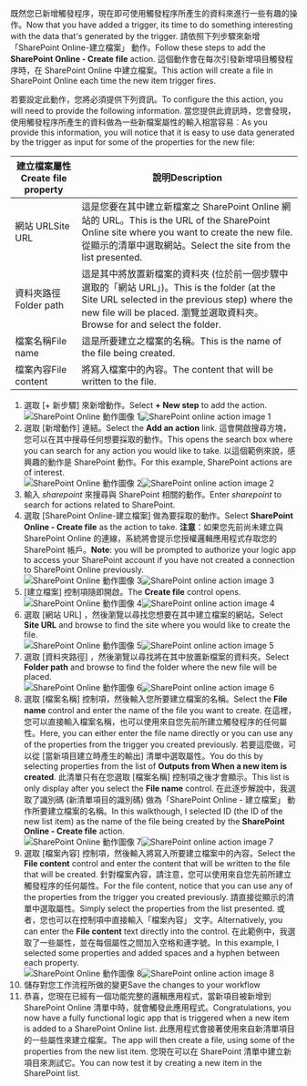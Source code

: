 <span data-ttu-id="1c638-101">既然您已新增觸發程序，現在即可使用觸發程序所產生的資料來進行一些有趣的操作。</span><span class="sxs-lookup"><span data-stu-id="1c638-101">Now that you have added a trigger, its time to do something interesting with the data that's generated by the trigger.</span></span> <span data-ttu-id="1c638-102">請依照下列步驟來新增「SharePoint Online-建立檔案」  動作。</span><span class="sxs-lookup"><span data-stu-id="1c638-102">Follow these steps to add the **SharePoint Online - Create file** action.</span></span> <span data-ttu-id="1c638-103">這個動作會在每次引發新增項目觸發程序時，在 SharePoint Online 中建立檔案。</span><span class="sxs-lookup"><span data-stu-id="1c638-103">This action will create a file in SharePoint Online each time the new item trigger fires.</span></span> 

<span data-ttu-id="1c638-104">若要設定此動作，您將必須提供下列資訊。</span><span class="sxs-lookup"><span data-stu-id="1c638-104">To configure the this action, you will need to provide the following information.</span></span> <span data-ttu-id="1c638-105">當您提供此資訊時，您會發現，使用觸發程序所產生的資料做為一些新檔案屬性的輸入相當容易︰</span><span class="sxs-lookup"><span data-stu-id="1c638-105">As you provide this information, you will notice that it is easy to use data generated by the trigger as input for some of the properties for the new file:</span></span>

| <span data-ttu-id="1c638-106">建立檔案屬性</span><span class="sxs-lookup"><span data-stu-id="1c638-106">Create file property</span></span> | <span data-ttu-id="1c638-107">說明</span><span class="sxs-lookup"><span data-stu-id="1c638-107">Description</span></span> |
| --- | --- |
| <span data-ttu-id="1c638-108">網站 URL</span><span class="sxs-lookup"><span data-stu-id="1c638-108">Site URL</span></span> |<span data-ttu-id="1c638-109">這是您要在其中建立新檔案之 SharePoint Online 網站的 URL。</span><span class="sxs-lookup"><span data-stu-id="1c638-109">This is the URL of the SharePoint Online site where you want to create the new file.</span></span> <span data-ttu-id="1c638-110">從顯示的清單中選取網站。</span><span class="sxs-lookup"><span data-stu-id="1c638-110">Select the site from the list presented.</span></span> |
| <span data-ttu-id="1c638-111">資料夾路徑</span><span class="sxs-lookup"><span data-stu-id="1c638-111">Folder path</span></span> |<span data-ttu-id="1c638-112">這是其中將放置新檔案的資料夾 (位於前一個步驟中選取的「網站 URL」)。</span><span class="sxs-lookup"><span data-stu-id="1c638-112">This is the folder (at the Site URL selected in the previous step) where the new file will be placed.</span></span> <span data-ttu-id="1c638-113">瀏覽並選取資料夾。</span><span class="sxs-lookup"><span data-stu-id="1c638-113">Browse for and select the folder.</span></span> |
| <span data-ttu-id="1c638-114">檔案名稱</span><span class="sxs-lookup"><span data-stu-id="1c638-114">File name</span></span> |<span data-ttu-id="1c638-115">這是所要建立之檔案的名稱。</span><span class="sxs-lookup"><span data-stu-id="1c638-115">This is the name of the file being created.</span></span> |
| <span data-ttu-id="1c638-116">檔案內容</span><span class="sxs-lookup"><span data-stu-id="1c638-116">File content</span></span> |<span data-ttu-id="1c638-117">將寫入檔案中的內容。</span><span class="sxs-lookup"><span data-stu-id="1c638-117">The content that will be written to the file.</span></span> |

1. <span data-ttu-id="1c638-118">選取 [+ 新步驟]  來新增動作。</span><span class="sxs-lookup"><span data-stu-id="1c638-118">Select **+ New step** to add the action.</span></span>  
   <span data-ttu-id="1c638-119">![SharePoint Online 動作圖像 1](./media/connectors-create-api-sharepointonline/action-1.png)</span><span class="sxs-lookup"><span data-stu-id="1c638-119">![SharePoint online action image 1](./media/connectors-create-api-sharepointonline/action-1.png)</span></span>  
2. <span data-ttu-id="1c638-120">選取 [新增動作]  連結。</span><span class="sxs-lookup"><span data-stu-id="1c638-120">Select the **Add an action** link.</span></span> <span data-ttu-id="1c638-121">這會開啟搜尋方塊，您可以在其中搜尋任何想要採取的動作。</span><span class="sxs-lookup"><span data-stu-id="1c638-121">This opens the search box where you can search for any action you would like to take.</span></span> <span data-ttu-id="1c638-122">以這個範例來說，感興趣的動作是 SharePoint 動作。</span><span class="sxs-lookup"><span data-stu-id="1c638-122">For this example, SharePoint actions are of interest.</span></span>    
   <span data-ttu-id="1c638-123">![SharePoint Online 動作圖像 2](./media/connectors-create-api-sharepointonline/action-2.png)</span><span class="sxs-lookup"><span data-stu-id="1c638-123">![SharePoint online action image 2](./media/connectors-create-api-sharepointonline/action-2.png)</span></span>    
3. <span data-ttu-id="1c638-124">輸入 *sharepoint* 來搜尋與 SharePoint 相關的動作。</span><span class="sxs-lookup"><span data-stu-id="1c638-124">Enter *sharepoint* to search for actions related to SharePoint.</span></span>
4. <span data-ttu-id="1c638-125">選取 [SharePoint Online-建立檔案] 做為要採取的動作。</span><span class="sxs-lookup"><span data-stu-id="1c638-125">Select **SharePoint Online - Create file** as the action to take.</span></span>   <span data-ttu-id="1c638-126">**注意**：如果您先前尚未建立與 SharePoint Online 的連線，系統將會提示您授權邏輯應用程式存取您的 SharePoint 帳戶。</span><span class="sxs-lookup"><span data-stu-id="1c638-126">**Note**: you will be prompted to authorize your logic app to access your SharePoint account if you have not created a connection to SharePoint Online previously.</span></span>    
   <span data-ttu-id="1c638-127">![SharePoint Online 動作圖像 3](./media/connectors-create-api-sharepointonline/action-3.png)</span><span class="sxs-lookup"><span data-stu-id="1c638-127">![SharePoint online action image 3](./media/connectors-create-api-sharepointonline/action-3.png)</span></span>    
5. <span data-ttu-id="1c638-128">[建立檔案]  控制項隨即開啟。</span><span class="sxs-lookup"><span data-stu-id="1c638-128">The **Create file** control opens.</span></span>   
   <span data-ttu-id="1c638-129">![SharePoint Online 動作圖像 4](./media/connectors-create-api-sharepointonline/action-4.png)</span><span class="sxs-lookup"><span data-stu-id="1c638-129">![SharePoint online action image 4](./media/connectors-create-api-sharepointonline/action-4.png)</span></span>     
6. <span data-ttu-id="1c638-130">選取 [網站 URL]  ，然後瀏覽以尋找您想要在其中建立檔案的網站。</span><span class="sxs-lookup"><span data-stu-id="1c638-130">Select **Site URL** and browse to find the site where you would like to create the file.</span></span>     
   <span data-ttu-id="1c638-131">![SharePoint Online 動作圖像 5](./media/connectors-create-api-sharepointonline/action-5.png)</span><span class="sxs-lookup"><span data-stu-id="1c638-131">![SharePoint online action image 5](./media/connectors-create-api-sharepointonline/action-5.png)</span></span>  
7. <span data-ttu-id="1c638-132">選取 [資料夾路徑]  ，然後瀏覽以尋找將在其中放置新檔案的資料夾。</span><span class="sxs-lookup"><span data-stu-id="1c638-132">Select **Folder path** and browse to find the folder where the new file will be placed.</span></span>  
   <span data-ttu-id="1c638-133">![SharePoint Online 動作圖像 6](./media/connectors-create-api-sharepointonline/action-6.png)</span><span class="sxs-lookup"><span data-stu-id="1c638-133">![SharePoint online action image 6](./media/connectors-create-api-sharepointonline/action-6.png)</span></span>  
8. <span data-ttu-id="1c638-134">選取 [檔案名稱]  控制項，然後輸入您所要建立檔案的名稱。</span><span class="sxs-lookup"><span data-stu-id="1c638-134">Select the **File name** control and enter the name of the file you want to create.</span></span> <span data-ttu-id="1c638-135">在這裡，您可以直接輸入檔案名稱，也可以使用來自您先前所建立觸發程序的任何屬性。</span><span class="sxs-lookup"><span data-stu-id="1c638-135">Here, you can either enter the file name directly or you can use any of the properties from the trigger you created previously.</span></span> <span data-ttu-id="1c638-136">若要這麼做，可以從 [當新項目建立時產生的輸出] 清單中選取屬性。</span><span class="sxs-lookup"><span data-stu-id="1c638-136">You do this by selecting properties from the list of **Outputs from When a new item is created**.</span></span> <span data-ttu-id="1c638-137">此清單只有在您選取 [檔案名稱]  控制項之後才會顯示。</span><span class="sxs-lookup"><span data-stu-id="1c638-137">This list is only display after you select the **File name** control.</span></span> <span data-ttu-id="1c638-138">在此逐步解說中，我選取了識別碼 (新清單項目的識別碼) 做為「SharePoint Online - 建立檔案」  動作所要建立檔案的名稱。</span><span class="sxs-lookup"><span data-stu-id="1c638-138">In this walkthough, I selected ID (the ID of the new list item) as the name of the file being created by the **SharePoint Online - Create file** action.</span></span>    
   <span data-ttu-id="1c638-139">![SharePoint Online 動作圖像 7](./media/connectors-create-api-sharepointonline/action-7.png)</span><span class="sxs-lookup"><span data-stu-id="1c638-139">![SharePoint online action image 7](./media/connectors-create-api-sharepointonline/action-7.png)</span></span>  
9. <span data-ttu-id="1c638-140">選取 [檔案內容]  控制項，然後輸入將寫入所要建立檔案中的內容。</span><span class="sxs-lookup"><span data-stu-id="1c638-140">Select the **File content** control and enter the content that will be written to the file that will be created.</span></span> <span data-ttu-id="1c638-141">針對檔案內容，請注意，您可以使用來自您先前所建立觸發程序的任何屬性。</span><span class="sxs-lookup"><span data-stu-id="1c638-141">For the file content, notice that you can use any of the properties from the trigger you created previously.</span></span> <span data-ttu-id="1c638-142">請直接從顯示的清單中選取屬性。</span><span class="sxs-lookup"><span data-stu-id="1c638-142">Simply select the properties from the list presented.</span></span> <span data-ttu-id="1c638-143">或者，您也可以在控制項中直接輸入「檔案內容」  文字。</span><span class="sxs-lookup"><span data-stu-id="1c638-143">Alternatively, you can enter the **File content** text directly into the control.</span></span> <span data-ttu-id="1c638-144">在此範例中，我選取了一些屬性，並在每個屬性之間加入空格和連字號。</span><span class="sxs-lookup"><span data-stu-id="1c638-144">In this example, I selected some properties and added spaces and a hyphen between each property.</span></span>        
   <span data-ttu-id="1c638-145">![SharePoint Online 動作圖像 8](./media/connectors-create-api-sharepointonline/action-8.png)</span><span class="sxs-lookup"><span data-stu-id="1c638-145">![SharePoint online action image 8](./media/connectors-create-api-sharepointonline/action-8.png)</span></span>  
10. <span data-ttu-id="1c638-146">儲存對您工作流程所做的變更</span><span class="sxs-lookup"><span data-stu-id="1c638-146">Save the changes to your workflow</span></span>  
11. <span data-ttu-id="1c638-147">恭喜，您現在已經有一個功能完整的邏輯應用程式，當新項目被新增到 SharePoint Online 清單中時，就會觸發此應用程式。</span><span class="sxs-lookup"><span data-stu-id="1c638-147">Congratulations, you now have a fully functional logic app that is triggered when a new item is added to a SharePoint Online list.</span></span> <span data-ttu-id="1c638-148">此應用程式會接著使用來自新清單項目的一些屬性來建立檔案。</span><span class="sxs-lookup"><span data-stu-id="1c638-148">The app will then create a file, using some of the properties from the new list item.</span></span>  <span data-ttu-id="1c638-149">您現在可以在 SharePoint 清單中建立新項目來測試它。</span><span class="sxs-lookup"><span data-stu-id="1c638-149">You can now test it by creating a new item in the SharePoint list.</span></span> 

